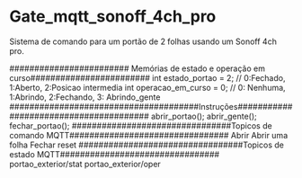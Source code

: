 # Gate_mqtt_sonoff_4ch_pro

Sistema de comando para um portão de 2 folhas usando um Sonoff 4ch pro.



######################## Memórias de estado e operação em curso########################
int estado_portao = 2; // 0:Fechado, 1:Aberto, 2:Posicao intermedia
int operacao_em_curso = 0; // 0: Nenhuma, 1:Abrindo, 2:Fechando, 3: Abrindo_gente
######################################Instruções#######################################
abrir_portao();
abrir_gente();
fechar_portao();
################################Topicos de comando MQTT################################
Abrir
Abrir uma folha
Fechar
reset
#################################Topicos de estado MQTT################################
portao_exterior/stat
portao_exterior/oper
